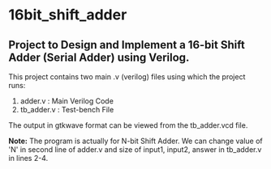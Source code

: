 # 16bit_shift_adder
Project to Design and Implement a 16-bit Shift Adder (Serial Adder) using Verilog.
------------------------------------------------------------------------------------

This project contains two main .v (verilog) files using which the project runs:
1. adder.v : Main Verilog Code
2. tb_adder.v : Test-bench File

The output in gtkwave format can be viewed from the tb_adder.vcd file.

**Note:** The program is actually for N-bit Shift Adder. We can change value of 'N' in second line of adder.v and size of input1, input2, answer in tb_adder.v in lines 2-4. 
